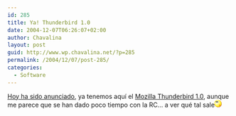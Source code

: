 ```yaml
---
id: 285
title: Ya! Thunderbird 1.0
date: 2004-12-07T06:26:07+02:00
author: Chavalina
layout: post
guid: http://www.wp.chavalina.net/?p=285
permalink: /2004/12/07/post-285/
categories:
  - Software
---
```

<a href="http://www.mozilla.org/press/mozilla-2004-12-7.html" target="_blank">Hoy ha sido anunciado</a>, ya tenemos aqu&iacute; el <a href="http://www.mozilla.org/products/thunderbird/" target="_blank">Mozilla Thunderbird 1.0</a>, aunque me parece que se han dado poco tiempo con la RC&#8230; a ver qu&eacute; tal sale![emo](/imagenes/emoticonos/pensativo.gif)